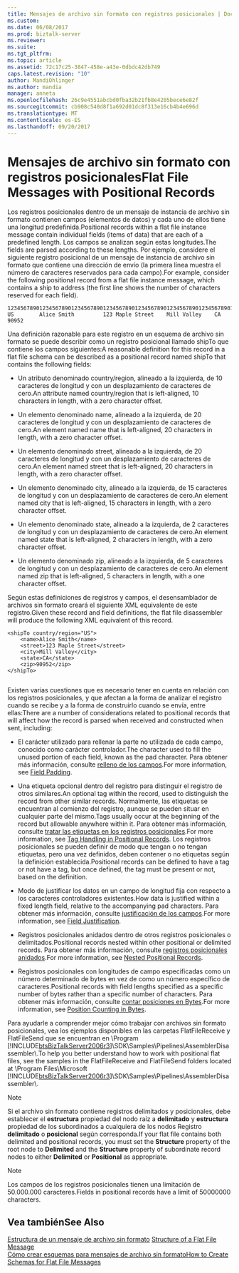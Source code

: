 ```yaml
---
title: Mensajes de archivo sin formato con registros posicionales | Documentos de Microsoft
ms.custom: 
ms.date: 06/08/2017
ms.prod: biztalk-server
ms.reviewer: 
ms.suite: 
ms.tgt_pltfrm: 
ms.topic: article
ms.assetid: 72c17c25-3847-458e-a43e-0dbdc42db749
caps.latest.revision: "10"
author: MandiOhlinger
ms.author: mandia
manager: anneta
ms.openlocfilehash: 26c9e4551abcbd0fba32b21fb8e4205bece6e82f
ms.sourcegitcommit: cb908c540d8f1a692d01dc8f313e16cb4b4e696d
ms.translationtype: MT
ms.contentlocale: es-ES
ms.lasthandoff: 09/20/2017
---
```

# <a name="flat-file-messages-with-positional-records"></a><span data-ttu-id="99377-102">Mensajes de archivo sin formato con registros posicionales</span><span class="sxs-lookup"><span data-stu-id="99377-102">Flat File Messages with Positional Records</span></span>
<span data-ttu-id="99377-103">Los registros posicionales dentro de un mensaje de instancia de archivo sin formato contienen campos (elementos de datos) y cada uno de ellos tiene una longitud predefinida.</span><span class="sxs-lookup"><span data-stu-id="99377-103">Positional records within a flat file instance message contain individual fields (items of data) that are each of a predefined length.</span></span> <span data-ttu-id="99377-104">Los campos se analizan según estas longitudes.</span><span class="sxs-lookup"><span data-stu-id="99377-104">The fields are parsed according to these lengths.</span></span> <span data-ttu-id="99377-105">Por ejemplo, considere el siguiente registro posicional de un mensaje de instancia de archivo sin formato que contiene una dirección de envío (la primera línea muestra el número de caracteres reservados para cada campo).</span><span class="sxs-lookup"><span data-stu-id="99377-105">For example, consider the following positional record from a flat file instance message, which contains a ship to address (the first line shows the number of characters reserved for each field).</span></span>  
  
```  
123456789012345678901234567890123456789012345678901234567890123456789012345  
US        Alice Smith         123 Maple Street    Mill Valley    CA 90952  
```  
  
 <span data-ttu-id="99377-106">Una definición razonable para este registro en un esquema de archivo sin formato se puede describir como un registro posicional llamado shipTo que contiene los campos siguientes:</span><span class="sxs-lookup"><span data-stu-id="99377-106">A reasonable definition for this record in a flat file schema can be described as a positional record named shipTo that contains the following fields:</span></span>  
  
-   <span data-ttu-id="99377-107">Un atributo denominado country/region, alineado a la izquierda, de 10 caracteres de longitud y con un desplazamiento de caracteres de cero.</span><span class="sxs-lookup"><span data-stu-id="99377-107">An attribute named country/region that is left-aligned, 10 characters in length, with a zero character offset.</span></span>  
  
-   <span data-ttu-id="99377-108">Un elemento denominado name, alineado a la izquierda, de 20 caracteres de longitud y con un desplazamiento de caracteres de cero.</span><span class="sxs-lookup"><span data-stu-id="99377-108">An element named name that is left-aligned, 20 characters in length, with a zero character offset.</span></span>  
  
-   <span data-ttu-id="99377-109">Un elemento denominado street, alineado a la izquierda, de 20 caracteres de longitud y con un desplazamiento de caracteres de cero.</span><span class="sxs-lookup"><span data-stu-id="99377-109">An element named street that is left-aligned, 20 characters in length, with a zero character offset.</span></span>  
  
-   <span data-ttu-id="99377-110">Un elemento denominado city, alineado a la izquierda, de 15 caracteres de longitud y con un desplazamiento de caracteres de cero.</span><span class="sxs-lookup"><span data-stu-id="99377-110">An element named city that is left-aligned, 15 characters in length, with a zero character offset.</span></span>  
  
-   <span data-ttu-id="99377-111">Un elemento denominado state, alineado a la izquierda, de 2 caracteres de longitud y con un desplazamiento de caracteres de cero.</span><span class="sxs-lookup"><span data-stu-id="99377-111">An element named state that is left-aligned, 2 characters in length, with a zero character offset.</span></span>  
  
-   <span data-ttu-id="99377-112">Un elemento denominado zip, alineado a la izquierda, de 5 caracteres de longitud y con un desplazamiento de caracteres de cero.</span><span class="sxs-lookup"><span data-stu-id="99377-112">An element named zip that is left-aligned, 5 characters in length, with a one character offset.</span></span>  
  
 <span data-ttu-id="99377-113">Según estas definiciones de registros y campos, el desensamblador de archivos sin formato creará el siguiente XML equivalente de este registro.</span><span class="sxs-lookup"><span data-stu-id="99377-113">Given these record and field definitions, the flat file disassembler will produce the following XML equivalent of this record.</span></span>  
  
```  
<shipTo country/region="US">  
    <name>Alice Smith</name>  
    <street>123 Maple Street</street>  
    <city>Mill Valley</city>  
    <state>CA</state>  
    <zip>90952</zip>  
</shipTo>  
  
```  
  
 <span data-ttu-id="99377-114">Existen varias cuestiones que es necesario tener en cuenta en relación con los registros posicionales, y que afectan a la forma de analizar el registro cuando se recibe y a la forma de construirlo cuando se envía, entre ellas:</span><span class="sxs-lookup"><span data-stu-id="99377-114">There are a number of considerations related to positional records that will affect how the record is parsed when received and constructed when sent, including:</span></span>  
  
-   <span data-ttu-id="99377-115">El carácter utilizado para rellenar la parte no utilizada de cada campo, conocido como carácter controlador.</span><span class="sxs-lookup"><span data-stu-id="99377-115">The character used to fill the unused portion of each field, known as the pad character.</span></span> <span data-ttu-id="99377-116">Para obtener más información, consulte [relleno de los campos](../core/field-padding.md).</span><span class="sxs-lookup"><span data-stu-id="99377-116">For more information, see [Field Padding](../core/field-padding.md).</span></span>  
  
-   <span data-ttu-id="99377-117">Una etiqueta opcional dentro del registro para distinguir el registro de otros similares.</span><span class="sxs-lookup"><span data-stu-id="99377-117">An optional tag within the record, used to distinguish the record from other similar records.</span></span> <span data-ttu-id="99377-118">Normalmente, las etiquetas se encuentran al comienzo del registro, aunque se pueden situar en cualquier parte del mismo.</span><span class="sxs-lookup"><span data-stu-id="99377-118">Tags usually occur at the beginning of the record but allowable anywhere within it.</span></span> <span data-ttu-id="99377-119">Para obtener más información, consulte [tratar las etiquetas en los registros posicionales](../core/tag-handling-in-positional-records.md).</span><span class="sxs-lookup"><span data-stu-id="99377-119">For more information, see [Tag Handling in Positional Records](../core/tag-handling-in-positional-records.md).</span></span> <span data-ttu-id="99377-120">Los registros posicionales se pueden definir de modo que tengan o no tengan etiquetas, pero una vez definidos, deben contener o no etiquetas según la definición establecida.</span><span class="sxs-lookup"><span data-stu-id="99377-120">Positional records can be defined to have a tag or not have a tag, but once defined, the tag must be present or not, based on the definition.</span></span>  
  
-   <span data-ttu-id="99377-121">Modo de justificar los datos en un campo de longitud fija con respecto a los caracteres controladores existentes.</span><span class="sxs-lookup"><span data-stu-id="99377-121">How data is justified within a fixed length field, relative to the accompanying pad characters.</span></span> <span data-ttu-id="99377-122">Para obtener más información, consulte [justificación de los campos](../core/field-justification.md).</span><span class="sxs-lookup"><span data-stu-id="99377-122">For more information, see [Field Justification](../core/field-justification.md).</span></span>  
  
-   <span data-ttu-id="99377-123">Registros posicionales anidados dentro de otros registros posicionales o delimitados.</span><span class="sxs-lookup"><span data-stu-id="99377-123">Positional records nested within other positional or delimited records.</span></span> <span data-ttu-id="99377-124">Para obtener más información, consulte [registros posicionales anidados](../core/nested-positional-records.md).</span><span class="sxs-lookup"><span data-stu-id="99377-124">For more information, see [Nested Positional Records](../core/nested-positional-records.md).</span></span>  
  
-   <span data-ttu-id="99377-125">Registros posicionales con longitudes de campo especificadas como un número determinado de bytes en vez de como un número específico de caracteres.</span><span class="sxs-lookup"><span data-stu-id="99377-125">Positional records with field lengths specified as a specific number of bytes rather than a specific number of characters.</span></span> <span data-ttu-id="99377-126">Para obtener más información, consulte [contar posiciones en Bytes](../core/position-counting-in-bytes.md).</span><span class="sxs-lookup"><span data-stu-id="99377-126">For more information, see [Position Counting in Bytes](../core/position-counting-in-bytes.md).</span></span>  
  
 <span data-ttu-id="99377-127">Para ayudarle a comprender mejor cómo trabajar con archivos sin formato posicionales, vea los ejemplos disponibles en las carpetas FlatFileReceive y FlatFileSend que se encuentran en \Program [!INCLUDE[btsBizTalkServer2006r3](../includes/btsbiztalkserver2006r3-md.md)]\SDK\Samples\Pipelines\AssemblerDisassembler\\.</span><span class="sxs-lookup"><span data-stu-id="99377-127">To help you better understand how to work with positional flat files, see the samples in the FlatFileReceive and FlatFileSend folders located at \Program Files\Microsoft [!INCLUDE[btsBizTalkServer2006r3](../includes/btsbiztalkserver2006r3-md.md)]\SDK\Samples\Pipelines\AssemblerDisassembler\\.</span></span>  
  
> [!NOTE]
>  <span data-ttu-id="99377-128">Si el archivo sin formato contiene registros delimitados y posicionales, debe establecer el **estructura** propiedad del nodo raíz a **delimitado** y **estructura** propiedad de los subordinados a cualquiera de los nodos Registro **delimitado** o **posicional** según corresponda.</span><span class="sxs-lookup"><span data-stu-id="99377-128">If your flat file contains both delimited and positional records, you must set the **Structure** property of the root node to **Delimited** and the **Structure** property of subordinate record nodes to either **Delimited** or **Positional** as appropriate.</span></span>  
  
> [!NOTE]
>  <span data-ttu-id="99377-129">Los campos de los registros posicionales tienen una limitación de 50.000.000 caracteres.</span><span class="sxs-lookup"><span data-stu-id="99377-129">Fields in positional records have a limit of 50000000 characters.</span></span>  
  
## <a name="see-also"></a><span data-ttu-id="99377-130">Vea también</span><span class="sxs-lookup"><span data-stu-id="99377-130">See Also</span></span>  
 <span data-ttu-id="99377-131">[Estructura de un mensaje de archivo sin formato](../core/structure-of-a-flat-file-message.md) </span><span class="sxs-lookup"><span data-stu-id="99377-131">[Structure of a Flat File Message](../core/structure-of-a-flat-file-message.md) </span></span>  
 [<span data-ttu-id="99377-132">Cómo crear esquemas para mensajes de archivo sin formato</span><span class="sxs-lookup"><span data-stu-id="99377-132">How to Create Schemas for Flat File Messages</span></span>](../core/how-to-create-schemas-for-flat-file-messages.md)